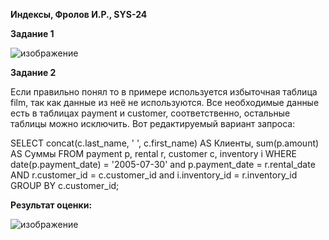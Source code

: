 **Индексы, Фролов И.Р., SYS-24**

**Задание 1**

![изображение](https://github.com/beast86m/db12_5/assets/47268167/615d9bc2-ee6e-4d18-8f39-27d67e7361b0)


**Задание 2**

Если правильно понял то в примере используется избыточная таблица film, так как данные из неё не используются. Все необходимые данные есть в таблицах payment и customer, соответственно, остальные таблицы можно исключить. Вот редактируемый вариант запроса:

SELECT  concat(c.last_name, ' ', c.first_name) AS Клиенты, sum(p.amount) AS Суммы
FROM payment p, rental r, customer c, inventory i
WHERE date(p.payment_date) = '2005-07-30' and p.payment_date = r.rental_date AND r.customer_id = c.customer_id and i.inventory_id = r.inventory_id
GROUP BY c.customer_id;

**Результат оценки:**

![изображение](https://github.com/beast86m/db12_5/assets/47268167/38364583-6648-4f82-85c6-fcd68f2712f7)




